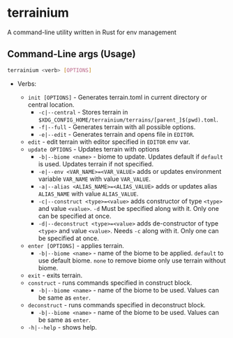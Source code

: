 # terrainium

A command-line utility written in Rust for env management

## Command-Line args (Usage)

```sh
terrainium <verb> [OPTIONS]
```

- Verbs:

  - `init [OPTIONS]` - Generates terrain.toml in current directory or
    central location.
    - `-c|--central` - Stores terrain in `$XDG_CONFIG_HOME/terrainium/terrains/[parent_]$(pwd).toml`.
    - `-f|--full` - Generates terrain with all possible options.
    - `-e|--edit` - Generates terrain and opens file in `EDITOR`.
  - `edit` - edit terrain with editor specified in `EDITOR` env var.
  - `update OPTIONS` - Updates terrain with options
    - `-b|--biome <name>` - biome to update. Updates default if `default` is used.
      Updates terrain if not specified.
    - `-e|--env <VAR_NAME>=<VAR_VALUE>` adds or updates environment variable `VAR_NAME`
      with value `VAR_VALUE`.
    - `-a|--alias <ALIAS_NAME>=<ALIAS_VALUE>` adds or updates alias `ALIAS_NAME`
      with value `ALIAS_VALUE`.
    - `-c|--construct <type>=<value>` adds constructor of type `<type>` and
      value `<value>`. `-d` Must be specified along with it. Only one can be
      specified at once.
    - `-d|--deconstruct <type>=<value>` adds de-constructor of type `<type>` and
      value `<value>`. Needs `-c` along with it. Only one can be specified at once.
  - `enter [OPTIONS]` - applies terrain.
    - `-b|--biome <name>` - name of the biome to be applied. `default` to use
      default biome. `none` to remove biome only use terrain without biome.
  - `exit` - exits terrain.
  - `construct` - runs commands specified in construct block.
    - `-b|--biome <name>` - name of the biome to be used. Values can be same as `enter`.
  - `deconstruct` - runs commands specified in deconstruct block.
    - `-b|--biome <name>` - name of the biome to be used. Values can be same as `enter`.
  - `-h|--help` - shows help.
